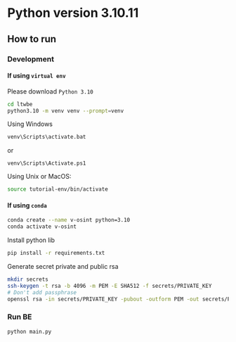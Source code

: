 # Python version 3.10.11
## How to run
### Development
#### If using `virtual env`
Please download `Python 3.10`
```bash
cd ltwbe
python3.10 -m venv venv --prompt=venv
```

Using Windows
```bash
venv\Scripts\activate.bat
```
or
```shell
venv\Scripts\Activate.ps1
```

Using Unix or MacOS:
```bash
source tutorial-env/bin/activate
```

#### If using `conda`
```bash
conda create --name v-osint python=3.10
conda activate v-osint
```

Install python lib
```bash
pip install -r requirements.txt
```

Generate secret private and public rsa

```bash
mkdir secrets
ssh-keygen -t rsa -b 4096 -m PEM -E SHA512 -f secrets/PRIVATE_KEY
# Don't add passphrase
openssl rsa -in secrets/PRIVATE_KEY -pubout -outform PEM -out secrets/PUBLIC_KEY
```

### Run BE
``` bash
python main.py
```
